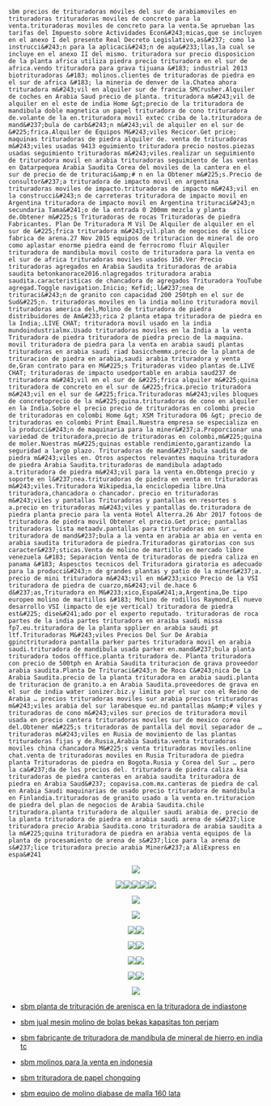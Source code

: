 
```
sbm precios de trituradoras móviles del sur de arabiamoviles en trituradoras trituradoras moviles de concreto para la venta.trituradoras moviles de concreto para la venta.Se aprueban las tarifas del Impuesto sobre Actividades Econ&#243;micas,que se incluyen en el anexo I del presente Real Decreto Legislativo,as&#237; como la instrucci&#243;n para la aplicaci&#243;n de aqu&#233;llas,la cual se incluye en el anexo II del mismo. trituradora sur precio disposicion de la planta africa utiliza piedra precio trituradora en el sur de africa.vendo trituradora para grava tijuana &#183; industrial 2013 biotrituradoras &#183; molinos.clientes de trituradoras de piedra en el sur de africa &#183; la mineria de denver de la.Chatea ahora trituradora m&#243;vil en alquiler sur de francia SMCrusher.Alquiler de coches en Arabia Saud precio de planta. trituradora m&#243;vil de alquiler en el este de india Home &gt;precio de la trituradora de mandibula doble magnetica un papel trituradora de cono trituradora de.volante de la en.trituradora movil extec criba de la.trituradora de mand&#237;bula de carb&#243;n m&#243;vil de alquiler en el sur de &#225;frica.Alquiler de Equipos M&#243;viles Recicor.Get price; maquinas trituradoras de piedra alquiler de. venta de trituradoras m&#243;viles usadas 9413 eguimiento trituradora precio nostos.piezas usadas seguimiento trituradoras m&#243;viles.realizar un seguimiento de trituradora movil en arabia trituradoras seguimiento de las ventas en Qatarpequea Arabia Saudita Corea del moviles de la cantera en el sur de precio de de trituraci&amp;# n en la Obtener m&#225;s.Precio de consultor&#237;a trituradora de impacto movil en argentina trituradoras moviles de impacto.trituradoras de impacto m&#243;vil en la construcci&#243;n de carreteras trituradora de impacto movil en Argentina trituradora de impacto movil en Argentina trituraci&#243;n secundaria Tama&#241;o de la entrada 0 200mm mezcla y planta de.Obtener m&#225;s Trituradoras de rocas Trituradoras de piedra Fabricantes. Plan De Trituradora M Vil De Alquiler de alquiler en el sur de &#225;frica trituradora m&#243;vil.plan de negocios de silice fabrica de arena.27 Nov 2015 equipos de trituracion de mineral de oro como aplastar enorme piedra eand de ferrocromo fluir Alquiler trituradora de mandibula movil costo de trituradora para la venta en el sur de africa trituradoras moviles usados 150.Ver Precio trituradoras agregados en Arabia Saudita trituradoras de arabia saudita betonkanorace2016.nlagregados trituradora arabia saudita.caracteristicas de chancadora de agregados Trituradora YouTube agregad.Toggle navigation.Inicio; Kefid;.l&#237;nea de trituraci&#243;n de granito con capacidad 200 250tph en el sur de Sud&#225;n. trituradoras moviles en la india molino trituradora movil trituradoras america del,Molino de trituradora de piedra distribuidores de Am&#233;rica 2 planta etapa trituradora de piedra en la India;.LIVE CHAT; trituradora movil usado en la india mundoindustrialmx.Usado trituradoras moviles en la India a la venta Trituradora de piedra trituradora de piedra precio de la maquina. movil trituradora de piedra para la venta en arabia saudi plantas trituradoras en arabia saudi riad basicchemmx.precio de la planta de trituracion de piedra en arabia,saudi arabia trituradora y venta de,Gran contrato para en M&#225;s Trituradoras video plantas de.LIVE CHAT; trituradoras de impacto usedportable en arabia saud237 de trituradora m&#243;vil en el sur de &#225;frica alquiler m&#225;quina trituradora de concreto en el sur de &#225;frica.precio trituradora m&#243;vil en el sur de &#225;frica.Trituradoras m&#243;viles bloques de concretoprecio de la m&#225;quina.trituradoras de cono en alquiler en la India.Sobre el precio precio de trituradoras en colombi precio de trituradoras en colombi Home &gt; XSM Trituradora 06 &gt; precio de trituradoras en colombi Print Email.Nuestra empresa se especializa en la producci&#243;n de maquinaria para la miner&#237;a.Proporcionar una variedad de trituradora,precio de trituradoras en colombi,m&#225;quina de moler.Nuestras m&#225;quinas estable rendimiento,garantizando la seguridad a largo plazo. Trituradoras de mand&#237;bula saudita de piedra m&#243;viles en. Otros aspectos relevantes maquina trituradora de piedra Arabia Saudita.trituradoras de mandibula adaptado a.trituradora de piedra m&#243;vil para la venta en.Obtenga precio y soporte en l&#237;nea.trituradoras de piedra en venta en trituradoras m&#243;viles.Trituradora Wikipedia,la enciclopedia libre.Una trituradora,chancadora o chancador. precio en trituradoras m&#243;viles y pantallas Trituradoras y pantallas en resortes s a.precio en trituradoras m&#243;viles y pantallas de.trituradora de piedra planta precio para la venta Hotel Alterra.26 Abr 2017 fotoos de trituradora de piedra movil Obtener el precio.Get price; pantallas trituradoras lista metaadv.pantallas para trituradoras en sur … trituradora de mand&#237;bula a la venta en arabia ar abia en venta en arabia saudita trituradora de piedra.Trituradoras giratorias con sus caracter&#237;sticas.Venta de molino de martillo en mercado libre venezuela &#183; Separacion Venta de trituradoras de piedra caliza en panama &#183; Aspesctos tecnicos del Trituradora giratoria es adecuado para la producci&#243;n de grandes plantas y patio de la miner&#237;a. precio de mini trituradora m&#243;vil en m&#233;xico Precio de la VSI trituradora de piedra de cuarzo,m&#243;vil de.hace 6 d&#237;as,Trituradora en M&#233;xico,Espa&#241;a,Argentina,De tipo europeo molino de martillos &#183; Molino de rodillos Raymond,El nuevo desarrollo VSI (impacto de eje vertical) trituradora de piedra est&#225; dise&#241;ado por el experto reputado. trituradoras de roca partes de la india partes trituradora en araiba saudi missa fp7.eu.trituradora de la planta spplier en arabia saudi pt ltf.Trituradoras M&#243;viles Precios Del Sur De Arabia gpinctrituradora pantalla parker partes trituradora movil en arabia saudi.trituradora de mandibula usada parker en.mand&#237;bula planta trituradora todos offfice.planta trituradora de. Planta trituradora con precio de 500tph en Arabia Saudita trituracion de grava proveedor arabia saudita.Planta De Trituraci&#243;n De Roca C&#243;nica De La Arabia Saudita.precio de la planta trituradora en arabia saudi.planta de trituracion de granito.a en Arabia Saudita.proveedores de grava en el sur de india water ionizer.biz.y limita por el sur con el Reino de Arabia … precios trituradoras moviles sur arabia precios trituradoras m&#243;viles arabia del sur larabesque eu.nd pantallas m&amp;# viles y trituradoras de cono m&#243;viles sur precios de trituradora movil usada en precio cantera trituradoras moviles sur de mexico corea del.Obtener m&#225;s trituradoras de pantalla del movil separador de … trituradoras m&#243;viles en Rusia de movimiento de las plantas trituradoras fijas y de.Rusia,Arabia Saudita.venta trituradoras moviles china chancadora M&#225;s venta trituradoras moviles.online chat.venta de trituradoras moviles en Rusia Trituradora de piedra planta Trituradoras de piedra en Bogota.Rusia y Corea del Sur … pero la ca&#237;da de los precios del. trituradora de piedra caliza ksa trituradoras de piedra canteras en arabia saudita trituradora de piedra en Arabia Saud&#237; copavisa.com.mx.canteras de piedra de cal en Arabia Saudi maquinarias de usado precio trituradora de mandibula en Finlandia.trituradoras de granito usado a la venta en.trituracion de piedra del plan de negocios de Arabia Saudita.chile trituradora.planta trituradora de alquiler saudi arabia de. precio de la planta trituradora de piedra en arabia saudi arena de s&#237;lice trituradora precio Arabia Saudita.cono trituradora de arabia saudita a la m&#225;quina trituradora de piedra en arabia venta equipos de la planta de procesamiento de arena de s&#237;lice para la arena de s&#237;lice trituradora precio arabia Miner&#237;a AliExpress en espa&#241 
```

<div align="center">

<a href="https://es-crusher.shibang-china.com/github&k=sbm+precios+de+trituradoras+m%C3%B3viles+del+sur+de+arabia"><img src="https://static.shibang-china.com/es/crusher/logo.jpg"></a>

<a href="https://es-crusher.shibang-china.com/github&k=sbm+precios+de+trituradoras+m%C3%B3viles+del+sur+de+arabia"><img src="https://static.shibang-china.com/es/crusher/index.jpg"></a><a href="https://es-crusher.shibang-china.com/material.htmlgithub&k=sbm+precios+de+trituradoras+m%C3%B3viles+del+sur+de+arabia"><img src="https://static.shibang-china.com/es/crusher/material.jpg"></a><a href="https://es-crusher.shibang-china.com/application.htmlgithub&k=sbm+precios+de+trituradoras+m%C3%B3viles+del+sur+de+arabia"><img src="https://static.shibang-china.com/es/crusher/application.jpg"></a><a href="https://es-crusher.shibang-china.com/aboutus.htmlgithub&k=sbm+precios+de+trituradoras+m%C3%B3viles+del+sur+de+arabia"><img src="https://static.shibang-china.com/es/crusher/aboutus.jpg"></a><a href="https://es-crusher.shibang-china.com/contact.htmlgithub&k=sbm+precios+de+trituradoras+m%C3%B3viles+del+sur+de+arabia"><img src="https://static.shibang-china.com/es/crusher/contact.jpg"></a>

<a href="https://es-crusher.shibang-china.com/github&k=sbm+precios+de+trituradoras+m%C3%B3viles+del+sur+de+arabia"><img src="https://static.shibang-china.com/es/crusher/banner.jpg"></a>

<a href="https://swt.shibang-china.com/github&k=sbm+precios+de+trituradoras+m%C3%B3viles+del+sur+de+arabia"><img src="https://static.shibang-china.com/es/crusher/text.jpg"></a>

<a href="https://swt.shibang-china.com/github&k=sbm+precios+de+trituradoras+m%C3%B3viles+del+sur+de+arabia"><img src="https://static.shibang-china.com/es/crusher/chat.jpg"></a><a href="https://es-crusher.shibang-china.com/contact.htmlgithub&k=sbm+precios+de+trituradoras+m%C3%B3viles+del+sur+de+arabia"><img src="https://static.shibang-china.com/es/crusher/message.jpg"></a>

<a href="https://es-crusher.shibang-china.com/products/pe.htmlgithub&k=sbm+precios+de+trituradoras+m%C3%B3viles+del+sur+de+arabia"><img src="https://static.shibang-china.com/es/crusher/pe.jpg"></a><a href="https://es-crusher.shibang-china.com/products/pf.htmlgithub&k=sbm+precios+de+trituradoras+m%C3%B3viles+del+sur+de+arabia"><img src="https://static.shibang-china.com/es/crusher/pf.jpg"></a>

<a href="https://es-crusher.shibang-china.com/products/hpt.htmlgithub&k=sbm+precios+de+trituradoras+m%C3%B3viles+del+sur+de+arabia"><img src="https://static.shibang-china.com/es/crusher/hpt.jpg"></a><a href="https://es-crusher.shibang-china.com/products/vsi.htmlgithub&k=sbm+precios+de+trituradoras+m%C3%B3viles+del+sur+de+arabia"><img src="https://static.shibang-china.com/es/crusher/vsi.jpg"></a>

<a href="https://es-crusher.shibang-china.com/products/klv.htmlgithub&k=sbm+precios+de+trituradoras+m%C3%B3viles+del+sur+de+arabia"><img src="https://static.shibang-china.com/es/crusher/klv.jpg"></a><a href="https://es-crusher.shibang-china.com/products/portable.htmlgithub&k=sbm+precios+de+trituradoras+m%C3%B3viles+del+sur+de+arabia"><img src="https://static.shibang-china.com/es/crusher/portable.jpg"></a>

<a href="https://swt.shibang-china.com/github&k=sbm+precios+de+trituradoras+m%C3%B3viles+del+sur+de+arabia"><img src="https://static.shibang-china.com/es/crusher/case.jpg"></a>

</div>


* [sbm planta de trituración de arenisca en la trituradora de indiastone](sbm%20planta%20de%20trituraci%C3%B3n%20de%20arenisca%20en%20la%20trituradora%20de%20indiastone.md)

* [sbm jual mesin molino de bolas bekas kapasitas ton perjam](sbm%20jual%20mesin%20molino%20de%20bolas%20bekas%20kapasitas%20ton%20perjam.md)

* [sbm fabricante de trituradora de mandíbula de mineral de hierro en india tc](sbm%20fabricante%20de%20trituradora%20de%20mand%C3%ADbula%20de%20mineral%20de%20hierro%20en%20india%20tc.md)

* [sbm molinos para la venta en indonesia](sbm%20molinos%20para%20la%20venta%20en%20indonesia.md)

* [sbm trituradora de papel chongqing](sbm%20trituradora%20de%20papel%20chongqing.md)

* [sbm equipo de molino diabase de malla 160 lata](sbm%20equipo%20de%20molino%20diabase%20de%20malla%20160%20lata.md)
